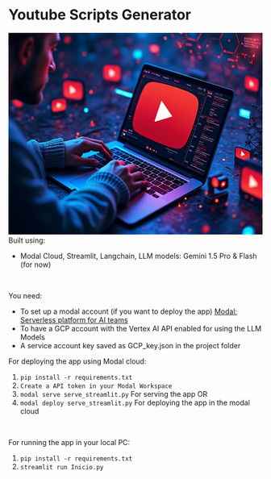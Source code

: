 # Youtube Scripts Generator
<img src="./images/banner_option_3.jpeg" alt="Logo" width="800" height="400">
Built using:<br>

- Modal Cloud, Streamlit, Langchain, LLM models: Gemini 1.5 Pro & Flash  (for now)
<br>

You need:
- To set up a modal account (if you want to deploy the app) [Modal: Serverless platform for AI teams](https://modal.com/)
- To have a GCP account with the Vertex AI API enabled for using the LLM Models
- A service account key saved as GCP_key.json in the project folder <br>


For deploying the app using Modal cloud: <br>
1. `pip install -r requirements.txt`
2. `Create a API token in your Modal Workspace`
3. `modal serve serve_streamlit.py`    For serving the app OR
4. `modal deploy serve_streamlit.py` For deploying the app in the modal cloud
<br>

For running the app in your local PC: <br>
1. `pip install -r requirements.txt`
2. `streamlit run Inicio.py`

